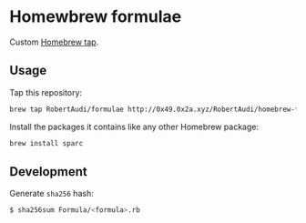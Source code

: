 Homewbrew formulae
==================

Custom [Homebrew tap].

[Homebrew tap]: https://github.com/Homebrew/homebrew/blob/master/share/doc/homebrew/brew-tap.md

Usage
-----

Tap this repository:

```sh
brew tap RobertAudi/formulae http://0x49.0x2a.xyz/RobertAudi/homebrew-formulae.git
```

Install the packages it contains like any other Homebrew package:

```sh
brew install sparc
```

Development
-----------

Generate `sha256` hash:

```sh
$ sha256sum Formula/<formula>.rb
```
